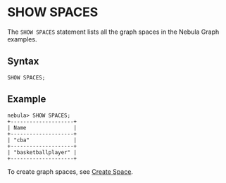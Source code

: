 # SHOW SPACES

The `SHOW SPACES` statement lists all the graph spaces in the Nebula Graph examples.

## Syntax

```ngql
SHOW SPACES;
```

## Example

```ngql
nebula> SHOW SPACES;
+--------------------+
| Name               |
+--------------------+
| "cba"              |
+--------------------+
| "basketballplayer" |
+--------------------+
```

To create graph spaces, see [Create Space](1.create-space.md).
